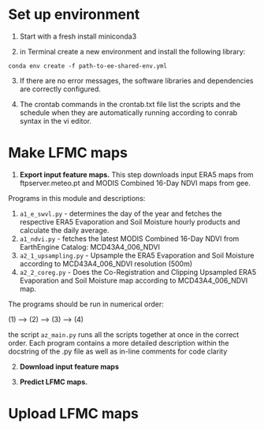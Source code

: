 # Set up environment

1) Start with a fresh install miniconda3

2) in Terminal create a new environment and install the following library:
```
conda env create -f path-to-ee-shared-env.yml

```

3) If there are no error messages, the software libraries and dependencies are correctly configured.

4) The crontab commands in the crontab.txt file list the scripts and the schedule when 
they are automatically running according to conrab syntax in the vi editor.

# Make LFMC maps

1. **Export input feature maps.** This step downloads input ERA5 maps from ftpserver.meteo.pt and  MODIS Combined 16-Day NDVI maps from gee. 

Programs in this module and descriptions:
1) `a1_e_swvl.py` - determines the day of the year and fetches the respective ERA5 Evaporation and 
Soil Moisture hourly products and calculate the daily average.
2) `a1_ndvi.py` - fetches the latest MODIS Combined 16-Day NDVI from EarthEngine Catalog: MCD43A4_006_NDVI
3) `a2_1_upsampling.py` - Upsample the ERA5 Evaporation and Soil Moisture according to MCD43A4_006_NDVI resolution (500m) 
4) `a2_2_coreg.py` - Does the Co-Registration and Clipping Upsampled ERA5 Evaporation and Soil Moisture map according to MCD43A4_006_NDVI map.

The programs should be run in numerical order: 

(1) --> (2) --> (3) --> (4)

the script `az_main.py` runs all the scripts together at once in the correct order.
Each program contains a more detailed description within the docstring of the .py file as well as in-line comments for code clarity


2. **Download input feature maps** 

3. **Predict LFMC maps.** 
	

# Upload LFMC maps
